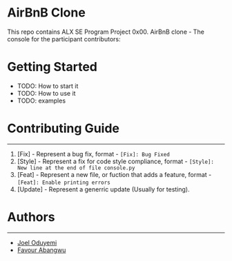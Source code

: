 # AirBnB Clone
This repo contains ALX SE Program Project 0x00. AirBnB clone - The console for the participant contributors:

# Getting Started 
* TODO: How to start it 
* TODO: How to use it 
* TODO: examples

# Contributing Guide 
***
1. [Fix] - Represent a bug fix, format - `[Fix]: Bug Fixed`
2. [Style] - Represent a fix for code style compliance, format - `[Style]: New line at the end of file console.py`
3. [Feat] - Represent a new file, or fuction that adds a feature, format - `[Feat]: Enable printing errors`
4. [Update] - Represent a generric update (Usually for testing).

# Authors
***
* [Joel Oduyemi](https://github.com/joelayo)
* [Favour Abangwu](https://github.com/favvie)

